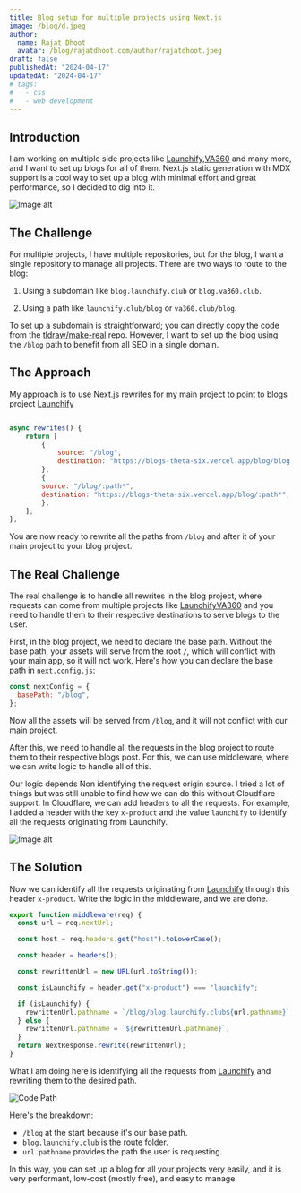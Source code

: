 ```yaml
---
title: Blog setup for multiple projects using Next.js
image: /blog/d.jpeg
author:
  name: Rajat Dhoot
  avatar: /blog/rajatdhoot.com/author/rajatdhoot.jpeg
draft: false
publishedAt: "2024-04-17"
updatedAt: "2024-04-17"
# tags:
#   - css
#   - web development
---
```


## Introduction

I am working on multiple side projects like [Launchify](https://launchify.club),[VA360](https://va360.club) and many more, and I want to set up blogs for all of them. Next.js static generation with MDX support is a cool way to set up a blog with minimal effort and great performance, so I decided to dig into it.

<img src="/nextjs-mdx-blogs/blog_setup.png" alt="Image alt" />

## The Challenge

For multiple projects, I have multiple repositories, but for the blog, I want a single repository to manage all projects. There are two ways to route to the blog:

1. Using a subdomain like `blog.launchify.club` or `blog.va360.club`.

2. Using a path like `launchify.club/blog` or `va360.club/blog`.

To set up a subdomain is straightforward; you can directly copy the code from the [tldraw/make-real](https://github.com/tldraw/make-real) repo. However, I want to set up the blog using the `/blog` path to benefit from all SEO in a single domain.

## The Approach

My approach is to use Next.js rewrites for my main project to point to blogs project [Launchify](https://launchify.club)

```js

async rewrites() {
	return [
		{
			source: "/blog",
			destination: "https://blogs-theta-six.vercel.app/blog/blog.launchify.club",
		},
		{
		source: "/blog/:path*",
		destination: "https://blogs-theta-six.vercel.app/blog/:path*",
		},
	];
},

```

You are now ready to rewrite all the paths from `/blog` and after it of your main project to your blog project.

## The Real Challenge

The real challenge is to handle all rewrites in the blog project, where requests can come from multiple projects like [Launchify](https://launchify.club)[VA360](https://va360.club) and you need to handle them to their respective destinations to serve blogs to the user.

First, in the blog project, we need to declare the base path. Without the base path, your assets will serve from the root `/`, which will conflict with your main app, so it will not work. Here's how you can declare the base path in `next.config.js`:

```js
const nextConfig = {
  basePath: "/blog",
};
```

Now all the assets will be served from `/blog`, and it will not conflict with our main project.

After this, we need to handle all the requests in the blog project to route them to their respective blogs post. For this, we can use middleware, where we can write logic to handle all of this.

Our logic depends Non identifying the request origin source. I tried a lot of things but was still unable to find how we can do this without Cloudflare support. In Cloudflare, we can add headers to all the requests. For example, I added a header with the key `x-product` and the value `launchify` to identify all the requests originating from Launchify.

<img src="/nextjs-mdx-blogs/cloudfare.png" alt="Image alt" />

## The Solution

Now we can identify all the requests originating from [Launchify](https://launchify.club) through this header `x-product`. Write the logic in the middleware, and we are done.

```js
export function middleware(req) {
  const url = req.nextUrl;

  const host = req.headers.get("host").toLowerCase();

  const header = headers();

  const rewrittenUrl = new URL(url.toString());

  const isLaunchify = header.get("x-product") === "launchify";

  if (isLaunchify) {
    rewrittenUrl.pathname = `/blog/blog.launchify.club${url.pathname}`;
  } else {
    rewrittenUrl.pathname = `${rewrittenUrl.pathname}`;
  }
  return NextResponse.rewrite(rewrittenUrl);
}
```

What I am doing here is identifying all the requests from [Launchify](https://launchify.club) and rewriting them to the desired path.

<img src="/nextjs-mdx-blogs/code_path.png" alt="Code Path" />

Here's the breakdown:

- `/blog` at the start because it's our base path.
- `blog.launchify.club` is the route folder.
- `url.pathname` provides the path the user is requesting.

In this way, you can set up a blog for all your projects very easily, and it is very performant, low-cost (mostly free), and easy to manage.

